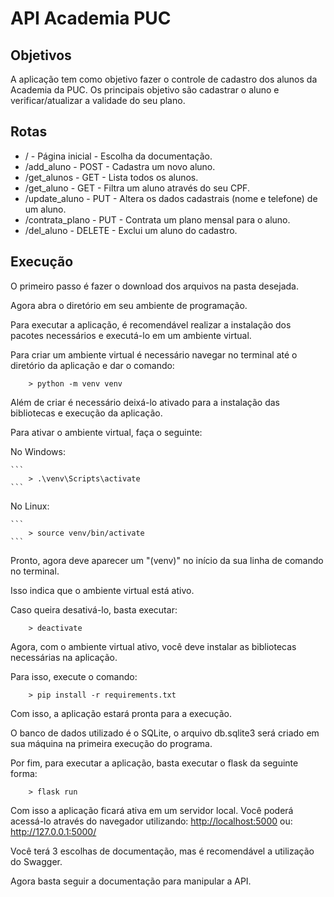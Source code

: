 # API Academia PUC

## Objetivos

A aplicação tem como objetivo fazer o controle de cadastro dos alunos da Academia da PUC. Os principais objetivo são cadastrar o aluno e verificar/atualizar a validade do seu plano.


## Rotas

* / - Página inicial - Escolha da documentação.
* /add_aluno - POST - Cadastra um novo aluno.
* /get_alunos - GET - Lista todos os alunos.
* /get_aluno - GET - Filtra um aluno através do seu CPF.
* /update_aluno - PUT - Altera os dados cadastrais (nome e telefone) de um aluno.
* /contrata_plano - PUT - Contrata um plano mensal para o aluno.
* /del_aluno - DELETE - Exclui um aluno do cadastro.


## Execução

O primeiro passo é fazer o download dos arquivos na pasta desejada.

Agora abra o diretório em seu ambiente de programação.

Para executar a aplicação, é recomendável realizar a instalação dos pacotes necessários e executá-lo em um ambiente virtual.

Para criar um ambiente virtual é necessário navegar no terminal até o diretório da aplicação e dar o comando:
```
    > python -m venv venv
```

Além de criar é necessário deixá-lo ativado para a instalação das bibliotecas e execução da aplicação.

Para ativar o ambiente virtual, faça o  seguinte:

No Windows:
    
    ```
        > .\venv\Scripts\activate
    ```
    
No Linux:
    
    ```
        > source venv/bin/activate
    ```

Pronto, agora deve aparecer um "(venv)" no início da sua linha de comando no terminal. 

Isso indica que o ambiente virtual está ativo.

Caso queira desativá-lo, basta executar:
```
    > deactivate
```


Agora, com o ambiente virtual ativo, você deve instalar as bibliotecas necessárias na aplicação.

Para isso, execute o comando:
```
    > pip install -r requirements.txt
```

Com isso, a aplicação estará pronta para a execução.

O banco de dados utilizado é o SQLite, o arquivo db.sqlite3 será criado em sua máquina na primeira execução do programa.

Por fim, para executar a aplicação, basta executar o flask da seguinte forma:
```
    > flask run
```

Com isso a aplicação ficará ativa em um servidor local. Você poderá acessá-lo através do navegador utilizando:
    <http://localhost:5000>
ou:
    <http://127.0.0.1:5000/>

Você terá 3 escolhas de documentação, mas é recomendável a utilização do Swagger.

Agora basta seguir a documentação para manipular a API.
